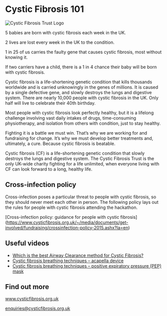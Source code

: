 # Cystic Fibrosis 101

![Cystic Fibrosis Trust Logo](https://github.com/ichealthhack/fizzyo-challenge/blob/master/CFT.png)

5 babies are born with cystic fibrosis each week in the UK.

2 lives are lost every week in the UK to the condition.

1 in 25 of us carries the faulty gene that causes cystic fibrosis, most without knowing it.

If two carriers have a child, there is a 1 in 4 chance their baby will be born with cystic fibrosis.

Cystic fibrosis is a life-shortening genetic condition that kills thousands worldwide and is carried
unknowingly in the genes of millions. It is caused by a single defective gene, and slowly destroys the
lungs and digestive system. There are nearly 10,000 people with cystic fibrosis in the UK. Only half
will live to celebrate their 40th birthday.

Most people with cystic fibrosis look perfectly healthy, but it is a lifelong challenge involving vast
daily intakes of drugs, time-consuming physiotherapy, and isolation from others with condition, just to
stay healthy.

Fighting it is a battle we must win. That’s why we are working for and fundraising for change. It’s why
we must develop better treatments and, ultimately, a cure. Because cystic fibrosis is beatable.

Cystic fibrosis (CF) is a life-shortening genetic condition that slowly destroys the lungs and digestive
system. The Cystic Fibrosis Trust is the only UK-wide charity fighting for a life unlimited, when
everyone living with CF can look forward to a long, healthy life.

## Cross-infection policy

Cross-infection poses a particular threat to people with cystic fibrosis, so they should never meet each
other in person. The following policy lays out the rules for people with cystic fibrosis attending the hackathon.

[Cross-infection policy: guidance for people with cystic fibrosis] (https://www.cysticfibrosis.org.uk/~/media/documents/get-involved/fundraising/crossinfection-policy-2015.ashx?la=en)

## Useful videos

- [Which is the best Airway Clearance method for Cystic Fibrosis?](https://www.youtube.com/watch?v=Wn5o5AgD9m0)
- [Cystic fibrosis breathing techniques – acapella device](https://www.youtube.com/watch?v=DJFp6A_p2R8)
- [Cystic fibrosis breathing techniques – positive expiratory pressure (PEP) mask](https://www.youtube.com/watch?v=C1SLdjvNg9U)

## Find out more

www.cysticfibrosis.org.uk

enquiries@cysticfibrosis.org.uk
